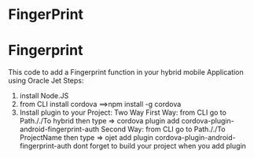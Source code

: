 # FingerPrint
# Fingerprint
This code to add a Fingerprint function in your hybrid mobile Application using Oracle Jet
Steps:
1. install Node.JS
2. from CLI install cordova ==>npm install -g cordova 
3. Install plugin to your Project: Two Way
First Way: from CLI go to Path././To hybrid
then type => cordova plugin add cordova-plugin-android-fingerprint-auth
Second Way: from CLI go to Path././To ProjectName
then type => ojet add plugin cordova-plugin-android-fingerprint-auth
dont forget to build your project when you add plugin
